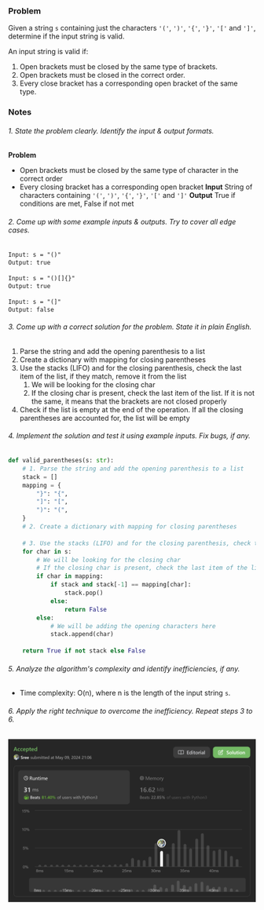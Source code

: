 ### Problem 
Given a string `s` containing just the characters `'('`, `')'`, `'{'`, `'}'`, `'['` and `']'`, determine if the input string is valid.

An input string is valid if:
1. Open brackets must be closed by the same type of brackets.
2. Open brackets must be closed in the correct order.
3. Every close bracket has a corresponding open bracket of the same type.
### Notes 
###### 1. State the problem clearly. Identify the input & output formats.
**Problem**
- Open brackets must be closed by the same type of character in the correct order 
- Every closing bracket has a corresponding open bracket 
**Input**
String of characters containing `'('`, `')'`, `'{'`, `'}'`, `'['` and `']'`
**Output**
True if conditions are met, False if not met 
###### 2. Come up with some example inputs & outputs. Try to cover all edge cases.
```
Input: s = "()"
Output: true

Input: s = "()[]{}"
Output: true

Input: s = "(]"
Output: false
```
###### 3. Come up with a correct solution for the problem. State it in plain English.
1. Parse the string and add the opening parenthesis to a list 
2. Create a dictionary with mapping for closing parentheses 
3. Use the stacks (LIFO) and for the closing parenthesis, check the last item of the list, if they match, remove it from the list 
	1. We will be looking for the closing char
	2. If the closing char is present, check the last item of the list. If it is not the same, it means that the brackets are not closed properly
4. Check if the list is empty at the end of the operation. If all the closing parentheses are accounted for, the list will be empty 
###### 4. Implement the solution and test it using example inputs. Fix bugs, if any.
```python
def valid_parentheses(s: str):
    # 1. Parse the string and add the opening parenthesis to a list
    stack = []
    mapping = {
        "}": "{",
        "]": "[",
        ")": "(",
    }
    # 2. Create a dictionary with mapping for closing parentheses

    # 3. Use the stacks (LIFO) and for the closing parenthesis, check the last item of the list, if they match, remove it from the list
    for char in s:
        # We will be looking for the closing char
        # If the closing char is present, check the last item of the list. If it is not the same, it means that the brackets are not closed properly
        if char in mapping:
            if stack and stack[-1] == mapping[char]:
                stack.pop()
            else:
                return False
        else:
            # We will be adding the opening characters here
            stack.append(char)

    return True if not stack else False

```
###### 5. Analyze the algorithm's complexity and identify inefficiencies, if any.
- Time complexity: O(n), where n is the length of the input string `s`.
###### 6. Apply the right technique to overcome the inefficiency. Repeat steps 3 to 6.

<img src="img/problem 20.png"/>
